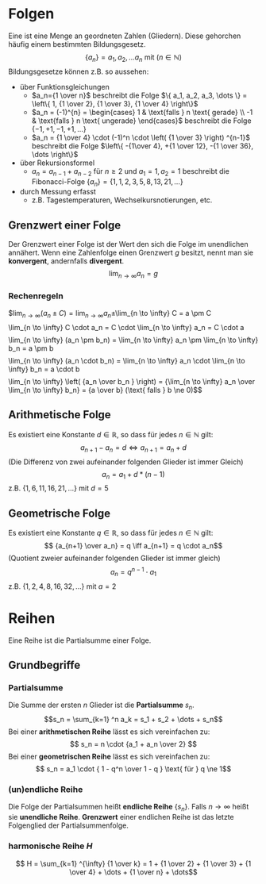 # Folgen
Eine ist eine Menge an geordneten Zahlen (Gliedern). Diese gehorchen häufig einem bestimmten Bildungsgesetz.
$$\{a_n\}=a_1, a_2, \dots a_n \text{ mit } (n \in \mathbb{N})$$
Bildungsgesetze können z.B. so aussehen:
- über Funktionsgleichungen
	- $a_n={1 \over n}$ beschreibt die Folge $\{ a_1, a_2, a_3, \dots \} = \left\{ 1, {1 \over 2}, {1 \over 3}, {1 \over 4} \right\}$ 
	- $a_n = (-1)^{n} = \begin{cases} 1 & \text{falls } n \text{ gerade} \\ -1 & \text{falls } n \text{ ungerade} \end{cases}$ beschreibt die Folge $\{-1, +1, -1, +1, \dots\}$
	- $a_n = {1 \over 4} \cdot (-1)^n \cdot \left( {1 \over 3} \right) ^{n-1}$ beschreibt die Folge $\left\{ -{1\over 4}, +{1 \over 12}, -{1 \over 36}, \dots \right\}$ 
- über Rekursionsformel
	- $a_n = a_{n-1} + a_{n-2} \text{ für } n \ge 2 \text{ und }a_1 = 1, a_2 = 1$ beschreibt die Fibonacci-Folge $\{a_n\} = \left\{ 1, 1, 2, 3, 5, 8, 13, 21, \dots \right\}$ 
- durch Messung erfasst 
	- z.B. Tagestemperaturen, Wechselkursnotierungen, etc.
## Grenzwert einer Folge
Der Grenzwert einer Folge ist der Wert den sich die Folge im unendlichen annähert. 
Wenn eine Zahlenfolge einen Grenzwert $g$ besitzt, nennt man sie **konvergent**, andernfalls **divergent**.
$$\lim_{n \to \infty } a_n = g$$ 
### Rechenregeln
$$\lim_{n \to \infty} (a_n \pm C) = \lim_{n \to \infty} a_n \pm$\lim_{n \to \infty} C = a \pm C$$
$$ \lim_{n \to \infty} C \cdot a_n = C \cdot \lim_{n \to \infty} a_n = C \cdot a $$
$$ \lim_{n \to \infty} (a_n \pm b_n) = \lim_{n \to \infty} a_n \pm  \lim_{n \to \infty} b_n = a \pm b $$
$$ \lim_{n \to \infty} (a_n \cdot b_n) = \lim_{n \to \infty} a_n \cdot \lim_{n \to \infty} b_n = a \cdot b$$
$$ \lim_{n \to \infty} \left( {a_n \over b_n } \right) = {\lim_{n \to \infty} a_n \over \lim_{n \to \infty} b_n} = {a \over b} (\text{ falls } b \ne 0)$$
## Arithmetische Folge
Es existiert eine Konstante $d  \in \mathbb{R}$, so dass für jedes $n \in \mathbb{N}$ gilt: 
$$a_{n+1} - a_n = d \iff a_{n+1} = a_n + d$$(Die Differenz von zwei aufeinander folgenden Glieder ist immer Gleich)
$$ a_n = a_1 + d * (n-1)$$
z.B. $\{1, 6, 11, 16, 21, \dots\} \text{ mit } d = 5$ 
## Geometrische Folge
Es existiert eine Konstante $q \in \mathbb{R}$, so dass für jedes $n \in \mathbb{N}$ gilt:
$$ {a_{n+1} \over a_n} = q \iff a_{n+1} = q \cdot a_n$$ (Quotient zweier aufeinander folgenden Glieder ist immer gleich)
$$ a_{n} = q^{n-1} \cdot a_1$$
z.B. $\{1, 2, 4, 8, 16, 32, \dots\} \text{ mit } a = 2$ 
# Reihen
Eine Reihe ist die Partialsumme einer Folge. 
## Grundbegriffe 
### Partialsumme
Die Summe der ersten $n$ Glieder ist die **Partialsumme** $s_n$.
$$s_n = \sum_{k=1} ^n a_k = s_1 + s_2 + \dots + s_n$$
Bei einer **arithmetischen Reihe** lässt es sich vereinfachen zu:
$$ s_n = n \cdot {a_1 + a_n \over 2} $$
Bei einer **geometrischen Reihe** lässt es sich vereinfachen zu:
$$ s_n = a_1 \cdot { 1 - q^n \over 1 - q } \text{ für } q \ne 1$$
### (un)endliche Reihe
Die Folge der Partialsummen heißt **endliche Reihe** $\{s_n\}$.
Falls $n \to \infty$ heißt sie **unendliche Reihe**.
**Grenzwert** einer endlichen Reihe ist das letzte Folgenglied der Partialsummenfolge.
### harmonische Reihe $H$
$$ H = \sum_{k=1} ^{\infty} {1 \over k} = 1 + {1 \over 2} + {1 \over 3} + {1 \over 4} + \dots + {1 \over n} + \dots$$
